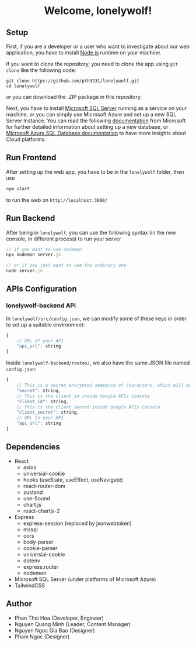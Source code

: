 <h1 style="display: flex; flex-direction: column; align-items: center;">Welcome, lonelywolf!</h1>

## Setup

First, if you are a developer or a user who want to investigate about our web application, you have to install <a href="https://nodejs.org/en">Node.js</a> runtime on your machine.

If you want to clone the repository, you need to clone the app using <code>git clone</code> like the following code:

    git clone https://github.com/pth3231/lonelywolf.git
    cd lonelywolf

or you can download the .ZIP package in this repository.

Next, you have to install <a href="https://www.microsoft.com/en-us/sql-server/sql-server-downloads">Microsoft SQL Server</a> running as a service on your machine, or you can simply use Microsoft Azure and set up a new SQL Server Instance. You can read the following <a href="https://learn.microsoft.com/en-us/sql/sql-server/?view=sql-server-ver16">documentation</a> from Microsoft for further detailed information about setting up a new database, or <a href="https://learn.microsoft.com/en-us/azure/azure-sql/?view=azuresql">Microsoft Azure SQL Database documentation</a> to have more insights about Cloud platforms.

## Run Frontend

After setting up the web app, you have to be in the <code>lonelywolf</code> folder, then use

```javascript
npm start
```

to run the web on <code>http://localhost:3000/</code>

## Run Backend

After being in <code>lonelywolf</code>, you can use the following syntax (in the new console, in different process) to run your server

```javascript
// if you want to use nodemon
npx nodemon server.js

// or if you just want to use the ordinary one
node server.js
```

## APIs Configuration

### lonelywolf-backend API
In <code>lonelywolf/src/config.json</code>, we can modify some of these keys in order to set up a suitable environment:
```javascript
{
    // URL of your API
    "api_url": string
}
```

Inside <code>lonelywolf-backend/routes/</code>, we also have the same JSON file named <code>config.json</code>:
```javascript
{
    // This is a secret encrypted sequence of characters, which will be used for JWT
    "secret": string,
    // This is the client_id inside Google APIs Console
    "client_id": string,
    // This is the client_secret inside Google APIs Console
    "client_secret": string,
    // URL to your API
    "api_url": string
}
```

## Dependencies

- React
  - axios
  - universial-cookie
  - hooks (useState, useEffect, useNavigate)
  - react-router-dom
  - zustand
  - use-Sound
  - chart.js
  - react-chartjs-2
- Express
  - express-session (replaced by jsonwebtoken)
  - mssql
  - cors
  - body-parser
  - cookie-parser
  - universial-cookie
  - dotenv
  - express.router
  - nodemon
- Microsoft SQL Server (under platforms of Microsoft Azure)
- TailwindCSS

## Author

- Phan Thai Hoa (Developer, Engineer)
- Nguyen Quang Minh (Leader, Content Manager)
- Nguyen Ngoc Gia Bao (Designer)
- Pham Ngoc (Designer)
